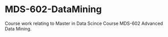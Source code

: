 # MDS-602-DataMining

Course work relating to Master in Data Scince Course MDS-602 Advanced Data Mining.
